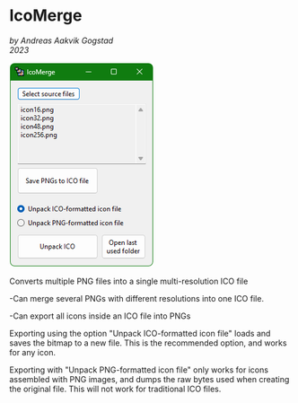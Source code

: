 # IcoMerge
*by Andreas Aakvik Gogstad*  
*2023*

![image](screenshot.png)

Converts multiple PNG files into a single multi-resolution ICO file

-Can merge several PNGs with different resolutions into one ICO file.

-Can export all icons inside an ICO file into PNGs

Exporting using the option "Unpack ICO-formatted icon file" loads and saves the bitmap to a new file. This is the recommended option, and works for any icon.

Exporting with "Unpack PNG-formatted icon file" only works for icons assembled with PNG images, and dumps the raw bytes used when creating the original file. This will not work for traditional ICO files.
